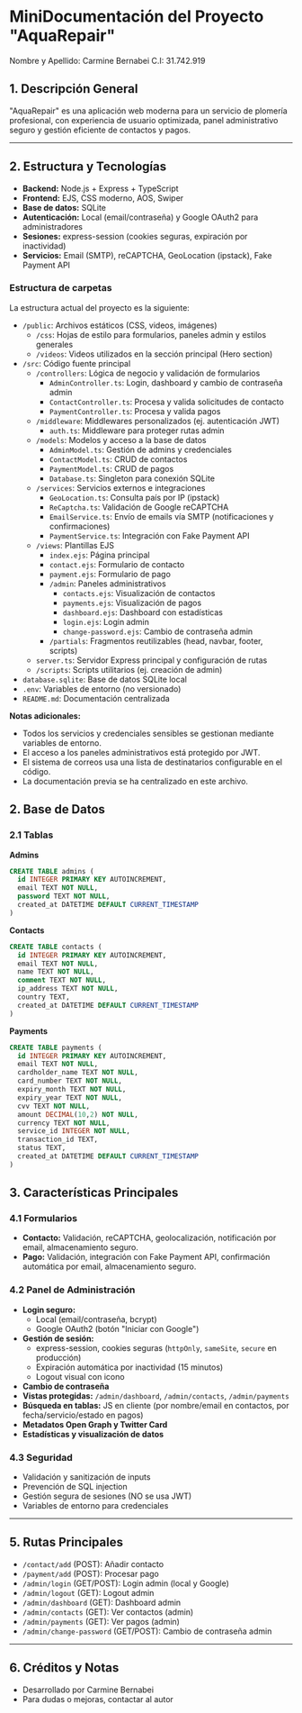 # MiniDocumentación del Proyecto "AquaRepair"

Nombre y Apellido: Carmine Bernabei
C.I: 31.742.919

## 1. Descripción General

"AquaRepair" es una aplicación web moderna para un servicio de plomería profesional, con experiencia de usuario optimizada, panel administrativo seguro y gestión eficiente de contactos y pagos.

---

## 2. Estructura y Tecnologías

- **Backend:** Node.js + Express + TypeScript
- **Frontend:** EJS, CSS moderno, AOS, Swiper
- **Base de datos:** SQLite
- **Autenticación:** Local (email/contraseña) y Google OAuth2 para administradores
- **Sesiones:** express-session (cookies seguras, expiración por inactividad)
- **Servicios:** Email (SMTP), reCAPTCHA, GeoLocation (ipstack), Fake Payment API

### Estructura de carpetas

La estructura actual del proyecto es la siguiente:

- `/public`: Archivos estáticos (CSS, videos, imágenes)
  - `/css`: Hojas de estilo para formularios, paneles admin y estilos generales
  - `/videos`: Videos utilizados en la sección principal (Hero section)
- `/src`: Código fuente principal
  - `/controllers`: Lógica de negocio y validación de formularios
    - `AdminController.ts`: Login, dashboard y cambio de contraseña admin
    - `ContactController.ts`: Procesa y valida solicitudes de contacto
    - `PaymentController.ts`: Procesa y valida pagos
  - `/middleware`: Middlewares personalizados (ej. autenticación JWT)
    - `auth.ts`: Middleware para proteger rutas admin
  - `/models`: Modelos y acceso a la base de datos
    - `AdminModel.ts`: Gestión de admins y credenciales
    - `ContactModel.ts`: CRUD de contactos
    - `PaymentModel.ts`: CRUD de pagos
    - `Database.ts`: Singleton para conexión SQLite
  - `/services`: Servicios externos e integraciones
    - `GeoLocation.ts`: Consulta país por IP (ipstack)
    - `ReCaptcha.ts`: Validación de Google reCAPTCHA
    - `EmailService.ts`: Envío de emails vía SMTP (notificaciones y confirmaciones)
    - `PaymentService.ts`: Integración con Fake Payment API
  - `/views`: Plantillas EJS
    - `index.ejs`: Página principal
    - `contact.ejs`: Formulario de contacto
    - `payment.ejs`: Formulario de pago
    - `/admin`: Paneles administrativos
      - `contacts.ejs`: Visualización de contactos
      - `payments.ejs`: Visualización de pagos
      - `dashboard.ejs`: Dashboard con estadísticas
      - `login.ejs`: Login admin
      - `change-password.ejs`: Cambio de contraseña admin
    - `/partials`: Fragmentos reutilizables (head, navbar, footer, scripts)
  - `server.ts`: Servidor Express principal y configuración de rutas
  - `/scripts`: Scripts utilitarios (ej. creación de admin)
- `database.sqlite`: Base de datos SQLite local
- `.env`: Variables de entorno (no versionado)
- `README.md`: Documentación centralizada

**Notas adicionales:**
- Todos los servicios y credenciales sensibles se gestionan mediante variables de entorno.
- El acceso a los paneles administrativos está protegido por JWT.
- El sistema de correos usa una lista de destinatarios configurable en el código.
- La documentación previa se ha centralizado en este archivo.

## 2. Base de Datos

### 2.1 Tablas

**Admins**
```sql
CREATE TABLE admins (
  id INTEGER PRIMARY KEY AUTOINCREMENT,
  email TEXT NOT NULL,
  password TEXT NOT NULL,
  created_at DATETIME DEFAULT CURRENT_TIMESTAMP
)
```

**Contacts**
```sql
CREATE TABLE contacts (
  id INTEGER PRIMARY KEY AUTOINCREMENT,
  email TEXT NOT NULL,
  name TEXT NOT NULL,
  comment TEXT NOT NULL,
  ip_address TEXT NOT NULL,
  country TEXT,
  created_at DATETIME DEFAULT CURRENT_TIMESTAMP
)
```

**Payments**
```sql
CREATE TABLE payments (
  id INTEGER PRIMARY KEY AUTOINCREMENT,
  email TEXT NOT NULL,
  cardholder_name TEXT NOT NULL,
  card_number TEXT NOT NULL,
  expiry_month TEXT NOT NULL,
  expiry_year TEXT NOT NULL,
  cvv TEXT NOT NULL,
  amount DECIMAL(10,2) NOT NULL,
  currency TEXT NOT NULL,
  service_id INTEGER NOT NULL,
  transaction_id TEXT,
  status TEXT,
  created_at DATETIME DEFAULT CURRENT_TIMESTAMP
)
```

## 3. Características Principales

### 4.1 Formularios
- **Contacto:** Validación, reCAPTCHA, geolocalización, notificación por email, almacenamiento seguro.
- **Pago:** Validación, integración con Fake Payment API, confirmación automática por email, almacenamiento seguro.

### 4.2 Panel de Administración
- **Login seguro:**
  - Local (email/contraseña, bcrypt)
  - Google OAuth2 (botón "Iniciar con Google")
- **Gestión de sesión:**
  - express-session, cookies seguras (`httpOnly`, `sameSite`, `secure` en producción)
  - Expiración automática por inactividad (15 minutos)
  - Logout visual con icono
- **Cambio de contraseña**
- **Vistas protegidas:** `/admin/dashboard`, `/admin/contacts`, `/admin/payments`
- **Búsqueda en tablas:** JS en cliente (por nombre/email en contactos, por fecha/servicio/estado en pagos)
- **Metadatos Open Graph y Twitter Card**
- **Estadísticas y visualización de datos**

### 4.3 Seguridad
- Validación y sanitización de inputs
- Prevención de SQL injection
- Gestión segura de sesiones (NO se usa JWT)
- Variables de entorno para credenciales

---

## 5. Rutas Principales

- `/contact/add` (POST): Añadir contacto
- `/payment/add` (POST): Procesar pago
- `/admin/login` (GET/POST): Login admin (local y Google)
- `/admin/logout` (GET): Logout admin
- `/admin/dashboard` (GET): Dashboard admin
- `/admin/contacts` (GET): Ver contactos (admin)
- `/admin/payments` (GET): Ver pagos (admin)
- `/admin/change-password` (GET/POST): Cambio de contraseña admin

---

## 6. Créditos y Notas

- Desarrollado por Carmine Bernabei
- Para dudas o mejoras, contactar al autor

